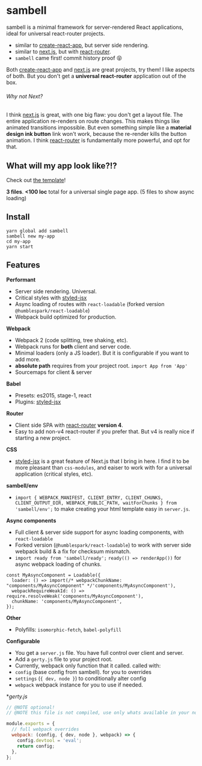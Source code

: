 # sambell
sambell is a minimal framework for server-rendered React applications, ideal for universal react-router projects.

- similar to [create-react-app](https://github.com/facebookincubator/create-react-app), but server side rendering.
- similar to [next.js](https://github.com/zeit/next.js), but with [react-router](https://github.com/ReactTraining/react-router).
- `sambell` came first! commit history proof :stuck_out_tongue_closed_eyes:

Both [create-react-app](https://github.com/facebookincubator/create-react-app) and [next.js](https://github.com/zeit/next.js) are great projects, try them! I like aspects of both. But you don't get a **universal react-router** application out of the box.

###### Why not Next?

I think [next.js](https://github.com/zeit/next.js) is great, with one big flaw: you don't get a layout file. The entire application re-renders on route changes. This makes things like animated transitions impossible. But even something simple like a **material design ink button** link won't work, because the re-render kills the button animation. I think [react-router](https://github.com/ReactTraining/react-router) is fundamentally more powerful, and opt for that.

## What will my app look like?!?

Check out [the template](template)!

**3 files**. **<100 loc** total for a universal single page app. (5 files to show async loading)

## Install

```
yarn global add sambell
sambell new my-app
cd my-app
yarn start
```

## Features

**Performant**

- Server side rendering. Universal.
- Critical styles with [styled-jsx](https://github.com/zeit/styled-jsx)
- Async loading of routes with `react-loadable` (forked version `@humblespark/react-loadable`)
- Webpack build optimized for production.

**Webpack**

- Webpack 2 (code splitting, tree shaking, etc).
- Webpack runs for **both** client and server code.
- Minimal loaders (only a JS loader). But it is configurable if you want to add more.
- **absolute path** requires from your project root. `import App from 'App'`
- Sourcemaps for client & server

**Babel**

- Presets: es2015, stage-1, react
- Plugins: [styled-jsx](https://github.com/zeit/styled-jsx)

**Router**

- Client side SPA with [react-router](https://github.com/ReactTraining/react-router) **version 4**.
- Easy to add non-v4 react-router if you prefer that. But v4 is really nice if starting a new project.

**CSS**

- [styled-jsx](https://github.com/zeit/styled-jsx) is a great feature of Next.js that I bring in here. I find it to be more pleasant than `css-modules`, and eaiser to work with for a universal application (critical styles, etc).

**sambell/env**

- `import { WEBPACK_MANIFEST, CLIENT_ENTRY, CLIENT_CHUNKS, CLIENT_OUTPUT_DIR, WEBPACK_PUBLIC_PATH, waitForChunks } from 'sambell/env';` to make creating your html template easy in `server.js`.

**Async components**

- Full client & server side support for async loading components, with `react-loadable`
- Forked version (`@humblespark/react-loadable`) to work with server side webpack build & a fix for checksum mismatch.
- `import ready from 'sambell/ready';` `ready(() => renderApp())` for async webpack loading of chunks.

```
const MyAsyncComponent = Loadable({
  loader: () => import(/* webpackChunkName: "components/MyAsyncComponent" */'components/MyAsyncComponent'),
  webpackRequireWeakId: () => require.resolveWeak('components/MyAsyncComponent'),
  chunkName: 'components/MyAsyncComponent',
});
```

**Other**

- Polyfills: `isomorphic-fetch`, `babel-polyfill`

**Configurable**

- You get a `server.js` file. You have full control over client and server.
- Add a `gerty.js` file to your project root.
- Currently, webpack only function that it called. called with:
 - `config` (base config from sambell). for you to overrides
 - `settings` (`{ dev, node }`) to conditionally alter config
 - `webpack` webpack instance for you to use if needed.

\**gerty.js*

```javascript
// @NOTE optional!
// @NOTE this file is not compiled, use only whats available in your node version!

module.exports = {
  // full webpack overrides
  webpack: (config, { dev, node }, webpack) => {
    config.devtool = 'eval';
    return config;
  },
};
```
